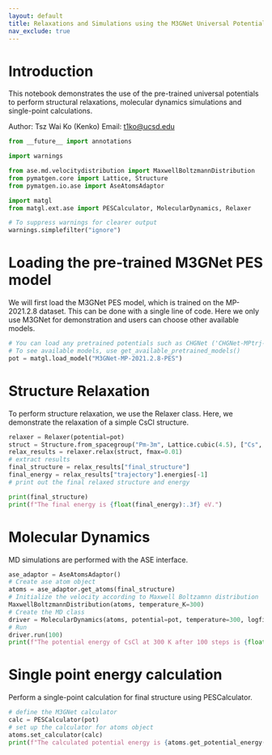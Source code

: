 ```yaml
---
layout: default
title: Relaxations and Simulations using the M3GNet Universal Potential.md
nav_exclude: true
---
```


# Introduction

This notebook demonstrates the use of the pre-trained universal potentials to perform structural relaxations, molecular dynamics simulations and single-point calculations.

Author: Tsz Wai Ko (Kenko)
Email: t1ko@ucsd.edu


```python
from __future__ import annotations

import warnings

from ase.md.velocitydistribution import MaxwellBoltzmannDistribution
from pymatgen.core import Lattice, Structure
from pymatgen.io.ase import AseAtomsAdaptor

import matgl
from matgl.ext.ase import PESCalculator, MolecularDynamics, Relaxer

# To suppress warnings for clearer output
warnings.simplefilter("ignore")
```

# Loading the pre-trained M3GNet PES model

We will first load the M3GNet PES model, which is trained on the MP-2021.2.8 dataset. This can be done with a single line of code. Here we only use M3GNet for demonstration and users can choose other available models.


```python
# You can load any pretrained potentials such as CHGNet ('CHGNet-MPtrj-2023.12.1-PES-2.7M', 'CHGNet-MPtrj-2024.2.13-PES-11M')
# To see available models, use get_available_pretrained_models()
pot = matgl.load_model("M3GNet-MP-2021.2.8-PES")
```

# Structure Relaxation

To perform structure relaxation, we use the Relaxer class. Here, we demonstrate the relaxation of a simple CsCl structure.


```python
relaxer = Relaxer(potential=pot)
struct = Structure.from_spacegroup("Pm-3m", Lattice.cubic(4.5), ["Cs", "Cl"], [[0, 0, 0], [0.5, 0.5, 0.5]])
relax_results = relaxer.relax(struct, fmax=0.01)
# extract results
final_structure = relax_results["final_structure"]
final_energy = relax_results["trajectory"].energies[-1]
# print out the final relaxed structure and energy

print(final_structure)
print(f"The final energy is {float(final_energy):.3f} eV.")
```

# Molecular Dynamics

MD simulations are performed with the ASE interface.


```python
ase_adaptor = AseAtomsAdaptor()
# Create ase atom object
atoms = ase_adaptor.get_atoms(final_structure)
# Initialize the velocity according to Maxwell Boltzamnn distribution
MaxwellBoltzmannDistribution(atoms, temperature_K=300)
# Create the MD class
driver = MolecularDynamics(atoms, potential=pot, temperature=300, logfile="md_trial.log")
# Run
driver.run(100)
print(f"The potential energy of CsCl at 300 K after 100 steps is {float(atoms.get_potential_energy()):.3f} eV.")
```

# Single point energy calculation

Perform a single-point calculation for final structure using PESCalculator.


```python
# define the M3GNet calculator
calc = PESCalculator(pot)
# set up the calculator for atoms object
atoms.set_calculator(calc)
print(f"The calculated potential energy is {atoms.get_potential_energy():.3f} eV.")
```